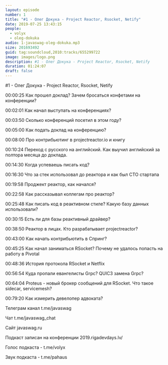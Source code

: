 ```yaml
---
layout: episode
number: 1
title: "#1 - Олег Докука - Project Reactor, Rsocket, Netify"
date: 2019-07-25 13:43:15
people:
  - volyx
  - oleg-dokuka
audio: 1-javaswag-oleg-dokuka.mp3
size: 201693492
guid: tag:soundcloud,2010:tracks/655299722
image: images/logo.png
description: #1 - Олег Докука - Project Reactor, Rsocket, Netify
duration: 01:24:07
draft: false
---
```


#1 - Олег Докука - Project Reactor, Rsocket, Netify



00:00:25 Как прошел доклад? Зачем бросаться конфетами на конференции?

00:02:01 Как начал выступать на конференциях?

00:03:50 Сколько конференций посетил в этом году?

00:05:00 Как подать доклад на конференцию?

00:08:00 Про контрибьютинг в projectreactor.io и книгу

00:10:24 Переход с русского на английский. Как выучил английский за полтора месяца до доклада.

00:14:30 Когда успеваешь писать код?

00:16:30 Что за стек использовал до реактора и как был CTO стартапа

00:19:58 Проджект реактор, как начался?

00:22:58 Как рассказывал коллегам про реактор?

00:25:48 Как писать код в реактивном стиле? Какую базу данных использовали?

00:30:15 Есть ли для базы реактивный драйвер?

00:38:50 Реактор в лицах. Кто разрабатывает projectreactor?

00:43:00 Как начать контрибьютить в Спринг?

00:45:25 Как начал заниматься RSocket? Почему не удалось попасть на работу в Pivotal

00:48:36 История протокола RSocket и Netflix

00:56:54 Куда пропали евангелисты Grpc? QUIC3 замена Grpc?

00:64:04 Proteus - новый брокер сообщений для RSocket. Что такое sidecar, servicemesh?

00:79:20 Как измерить девелопер адвоката?



Телеграм канал t.me/javaswag



Чат t.me/javaswag_chat



Сайт javaswag.ru



Подкаст записан на конференции 2019.rigadevdays.lv/







Голос подкаста - t.me/volyx



Звук подкаста - t.me/pahaus